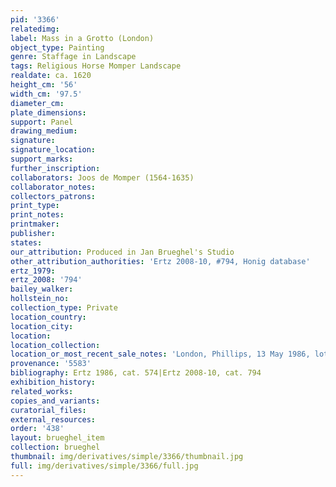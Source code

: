 ```yaml
---
pid: '3366'
relatedimg: 
label: Mass in a Grotto (London)
object_type: Painting
genre: Staffage in Landscape
tags: Religious Horse Momper Landscape
realdate: ca. 1620
height_cm: '56'
width_cm: '97.5'
diameter_cm: 
plate_dimensions: 
support: Panel
drawing_medium: 
signature: 
signature_location: 
support_marks: 
further_inscription: 
collaborators: Joos de Momper (1564-1635)
collaborator_notes: 
collectors_patrons: 
print_type: 
print_notes: 
printmaker: 
publisher: 
states: 
our_attribution: Produced in Jan Brueghel's Studio
other_attribution_authorities: 'Ertz 2008-10, #794, Honig database'
ertz_1979: 
ertz_2008: '794'
bailey_walker: 
hollstein_no: 
collection_type: Private
location_country: 
location_city: 
location: 
location_collection: 
location_or_most_recent_sale_notes: 'London, Phillips, 13 May 1986, lot #47'
provenance: '5583'
bibliography: Ertz 1986, cat. 574|Ertz 2008-10, cat. 794
exhibition_history: 
related_works: 
copies_and_variants: 
curatorial_files: 
external_resources: 
order: '438'
layout: brueghel_item
collection: brueghel
thumbnail: img/derivatives/simple/3366/thumbnail.jpg
full: img/derivatives/simple/3366/full.jpg
---
```

